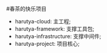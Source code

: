 #春茶的快乐项目

+ harutya-cloud: 主工程;
+ harutya-framework:  支撑工具包;
+ harutya-infrastructure: 支撑中间件;
+ harutya-project: 项目核心;

